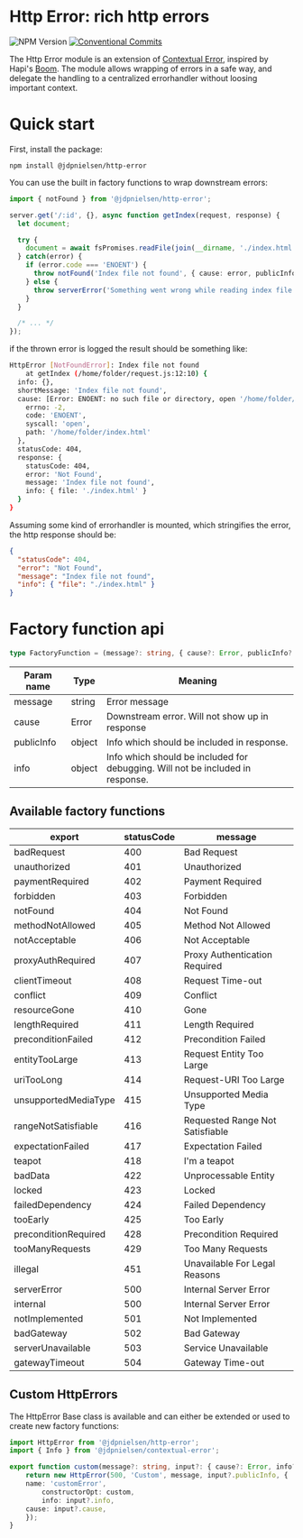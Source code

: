 # Http Error: rich http errors

![NPM Version](https://img.shields.io/npm/v/%40jdpnielsen%2Fhttp-error)
[![Conventional Commits](https://img.shields.io/badge/Conventional%20Commits-1.0.0-yellow.svg)](https://conventionalcommits.org)

The Http Error module is an extension of [Contextual Error](https://github.com/jdpnielsen/contextual-error), inspired by Hapi's [Boom](git@github.com:hapijs/boom.git).
The module allows wrapping of errors in a safe way, and delegate the handling to a centralized errorhandler without loosing important context.

# Quick start

First, install the package:

    npm install @jdpnielsen/http-error

You can use the built in factory functions to wrap downstream errors:

```typescript
import { notFound } from '@jdpnielsen/http-error';

server.get('/:id', {}, async function getIndex(request, response) {
  let document;

  try {
    document = await fsPromises.readFile(join(__dirname, './index.html'));
  } catch(error) {
    if (error.code === 'ENOENT') {
      throw notFound('Index file not found', { cause: error, publicInfo: { file: './index.html' } })
    } else {
      throw serverError('Something went wrong while reading index file', { cause: error })
    }
  }

  /* ... */
});
```

if the thrown error is logged the result should be something like:

```sh
HttpError [NotFoundError]: Index file not found
    at getIndex (/home/folder/request.js:12:10) {
  info: {},
  shortMessage: 'Index file not found',
  cause: [Error: ENOENT: no such file or directory, open '/home/folder/index.html'] {
    errno: -2,
    code: 'ENOENT',
    syscall: 'open',
    path: '/home/folder/index.html'
  },
  statusCode: 404,
  response: {
    statusCode: 404,
    error: 'Not Found',
    message: 'Index file not found',
    info: { file: './index.html' }
  }
}
```

Assuming some kind of errorhandler is mounted, which stringifies the error, the http response should be:

```json
{
  "statusCode": 404,
  "error": "Not Found",
  "message": "Index file not found",
  "info": { "file": "./index.html" }
}
```
# Factory function api

```typescript
type FactoryFunction = (message?: string, { cause?: Error, publicInfo?: Object, info?: Object }) => HttpError;
```

| Param name | Type   | Meaning                                        |
|------------|--------|----------------------------------------------- |
| message    | string | Error message                                  |
| cause      | Error  | Downstream error. Will not show up in response |
| publicInfo | object | Info which should be included in response.     |
| info       | object | Info which should be included for debugging. Will not be included in response. |


## Available factory functions

| export | statusCode | message |
|--------|------------|---------|
| badRequest | 400 | Bad Request |
| unauthorized | 401 | Unauthorized |
| paymentRequired | 402 | Payment Required |
| forbidden | 403 | Forbidden |
| notFound | 404 | Not Found |
| methodNotAllowed | 405 | Method Not Allowed |
| notAcceptable | 406 | Not Acceptable |
| proxyAuthRequired | 407 | Proxy Authentication Required |
| clientTimeout | 408 | Request Time-out |
| conflict | 409 | Conflict |
| resourceGone | 410 | Gone |
| lengthRequired | 411 | Length Required |
| preconditionFailed | 412 | Precondition Failed |
| entityTooLarge | 413 | Request Entity Too Large |
| uriTooLong | 414 | Request-URI Too Large |
| unsupportedMediaType | 415 | Unsupported Media Type |
| rangeNotSatisfiable | 416 | Requested Range Not Satisfiable |
| expectationFailed | 417 | Expectation Failed |
| teapot | 418 | I\'m a teapot |
| badData | 422 | Unprocessable Entity |
| locked | 423 | Locked |
| failedDependency | 424 | Failed Dependency |
| tooEarly | 425 | Too Early |
| preconditionRequired | 428 | Precondition Required |
| tooManyRequests | 429 | Too Many Requests |
| illegal | 451 | Unavailable For Legal Reasons |
| serverError | 500 | Internal Server Error |
| internal | 500 | Internal Server Error |
| notImplemented | 501 | Not Implemented |
| badGateway | 502 | Bad Gateway |
| serverUnavailable | 503 | Service Unavailable |
| gatewayTimeout | 504 | Gateway Time-out |

## Custom HttpErrors

The HttpError Base class is available and can either be extended or used to create new factory functions:

```typescript
import HttpError from '@jdpnielsen/http-error';
import { Info } from '@jdpnielsen/contextual-error';

export function custom(message?: string, input?: { cause?: Error, info?: Info, publicInfo?: Info }): HttpError {
	return new HttpError(500, 'Custom', message, input?.publicInfo, {
    name: 'customError',
		constructorOpt: custom,
		info: input?.info,
    cause: input?.cause,
	});
}
```
